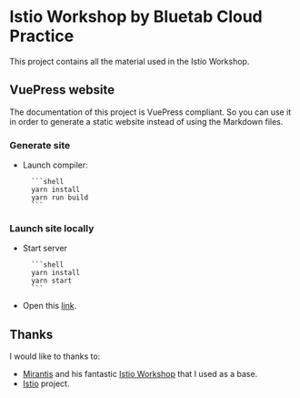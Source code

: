 # Istio Workshop by Bluetab Cloud Practice

This project contains all the material used in the Istio Workshop.

## VuePress website

The documentation of this project is VuePress compliant. So you can use it in order to generate a static website instead of using the Markdown files.

### Generate site

- Launch compiler:

        ```shell
        yarn install
        yarn run build
        ```

### Launch site locally

- Start server

        ```shell
        yarn install
        yarn start
        ```

- Open this [link](http://localhost:8080/).

## Thanks

I would like to thanks to:

- [Mirantis](https://github.com/Mirantis/k8s-istio-workshop) and his fantastic [Istio Workshop](https://github.com/Mirantis/k8s-istio-workshop) that I used as a base.
- [Istio](https://istio.io) project.
